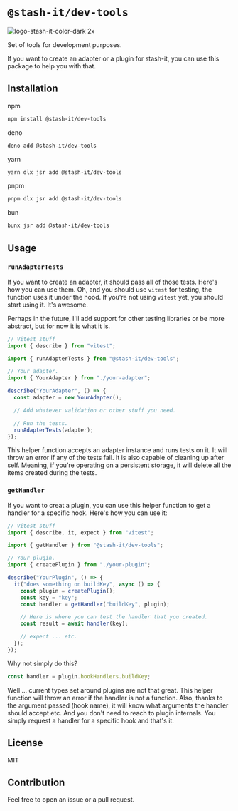 # `@stash-it/dev-tools`

![logo-stash-it-color-dark 2x](https://user-images.githubusercontent.com/1819138/30385483-99fd209c-98a7-11e7-85e2-595791d8d894.png)

Set of tools for development purposes.

If you want to create an adapter or a plugin for stash-it, you can use this package to help you with that.

## Installation

npm

```bash
npm install @stash-it/dev-tools
```

deno

```bash
deno add @stash-it/dev-tools
```

yarn

```bash
yarn dlx jsr add @stash-it/dev-tools
```

pnpm

```bash
pnpm dlx jsr add @stash-it/dev-tools
```

bun

```bash
bunx jsr add @stash-it/dev-tools
```

## Usage

### `runAdapterTests`

If you want to create an adapter, it should pass all of those tests. Here's how you can use them.
Oh, and you should use `vitest` for testing, the function uses it under the hood.
If you're not using `vitest` yet, you should start using it. It's awesome.

Perhaps in the future, I'll add support for other testing libraries or be more abstract, but for now it is what it is.

```typescript
// Vitest stuff
import { describe } from "vitest";

import { runAdapterTests } from "@stash-it/dev-tools";

// Your adapter.
import { YourAdapter } from "./your-adapter";

describe("YourAdapter", () => {
  const adapter = new YourAdapter();

  // Add whatever validation or other stuff you need.

  // Run the tests.
  runAdapterTests(adapter);
});
```

This helper function accepts an adapter instance and runs tests on it. It will throw an error if any of the tests fail.
It is also capable of cleaning up after self. Meaning, if you're operating on a persistent storage, it will delete all the
items created during the tests.

### `getHandler`

If you want to creat a plugin, you can use this helper function to get a handler for a specific hook.
Here's how you can use it:

```typescript
// Vitest stuff
import { describe, it, expect } from "vitest";

import { getHandler } from "@stash-it/dev-tools";

// Your plugin.
import { createPlugin } from "./your-plugin";

describe("YourPlugin", () => {
  it("does something on buildKey", async () => {
    const plugin = createPlugin();
    const key = "key";
    const handler = getHandler("buildKey", plugin);

    // Here is where you can test the handler that you created.
    const result = await handler(key);

    // expect ... etc.
  });
});
```

Why not simply do this?

```typescript
const handler = plugin.hookHandlers.buildKey;
```

Well ... current types set around plugins are not that great.
This helper function will throw an error if the handler is not a function. Also, thanks to the argument passed (hook name),
it will know what arguments the handler should accept etc. And you don't need to reach to plugin internals. You simply
request a handler for a specific hook and that's it.

## License

MIT

## Contribution

Feel free to open an issue or a pull request.
